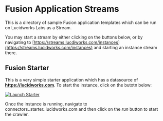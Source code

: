 # Fusion Application Streams
This is a directory of sample Fusion application templates which can be run on Lucidworks Labs as a Stream.

You may start a stream by either clicking on the buttons below, or by navigating to [https://streams.lucdiworks.com/instances](https://streams.lucidworks.com/instances) and starting an instance stream there.

## Fusion Starter 
This is a very simple starter application which has a datasource of **https://lucidworks.com**. To start the instance, click on the butotn below:

[![Launch Starter](https://img.shields.io/badge/launch-starter-green.svg)](https://streams.lucidworks.com/instance/create/starter)

Once the instance is running, navigate to connectors..starter..lucidworks.com and then click on the *run* button to start the crawler.


